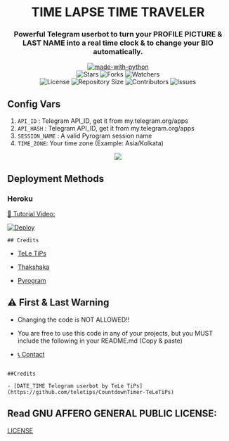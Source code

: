 <h1 align= center>TIME LAPSE TIME TRAVELER</h1>
<h3 align = center>Powerful Telegram userbot to turn your PROFILE PICTURE & LAST NAME into a real time clock & to change your BIO automatically.</h3>
<p align="center">
<a href="https://python.org"><img src="http://forthebadge.com/images/badges/made-with-python.svg" alt="made-with-python"></a>
<br>
    <img src="https://img.shields.io/github/stars/teletips/DATE_TIME_USERBOT-TeLeTiPs?style=for-the-badge" alt="Stars">
    <img src="https://img.shields.io/github/forks/teletips/DATE_TIME_USERBOT-TeLeTiPs?style=for-the-badge" alt="Forks">
    <img src="https://img.shields.io/github/watchers/teletips/DATE_TIME_USERBOT-TeLeTiPs?style=for-the-badge" alt="Watchers"> 
<br>
    <img src="https://img.shields.io/github/license/teletips/DATE_TIME_USERBOT-TeLeTiPs?style=for-the-badge" alt="License">
    <img src="https://img.shields.io/github/repo-size/teletips/DATE_TIME_USERBOT-TeLeTiPs?style=for-the-badge" alt="Repository Size">
    <img src="https://img.shields.io/github/contributors/teletips/DATE_TIME_USERBOT-TeLeTiPs?style=for-the-badge" alt="Contributors">
    <img src="https://img.shields.io/github/issues/teletips/DATE_TIME_USERBOT-TeLeTiPs?style=for-the-badge" alt="Issues">
</p>  

## Config Vars
1. `API_ID` : Telegram API_ID, get it from my.telegram.org/apps
2. `API_HASH` : Telegram API_ID, get it from my.telegram.org/apps
3. `SESSION_NAME` : A valid Pyrogram session name
4. `TIME_ZONE`: Your time zone (Example: Asia/Kolkata)

<p align="center">
<img src="https://telegra.ph/file/577fd708b51a9c60053f7.jpg">
<p>
 
## Deployment Methods

### Heroku

[🎥 Tutorial Video: ](https://www.youtube.com/watch?v=S40XsVJOtJo)    
    
[![Deploy](https://www.herokucdn.com/deploy/button.svg)](https://heroku.com/deploy?template=https://github.com/MRK-YT/DATE_TIME_USERBOT-TeLeTiPs)

    ## Credits

- [TeLe TiPs](https://github.com/teletips)

- [Thakshaka](https://t.me/thakshakar)

- [Pyrogram](https://github.com/pyrogram/pyrogram)

## ⚠️ First & Last Warning

- Changing the code is NOT ALLOWED!!    

- You are free to use this code in any of your projects, but you MUST include the following in your README.md (Copy & paste)

- [📞 Contact](https://t.me/tele_gram_tips_bot)

```

##Credits

- [DATE_TIME Telegram userbot by TeLe TiPs] (https://github.com/teletips/CountdownTimer-TeLeTiPs)

```

## Read GNU AFFERO GENERAL PUBLIC LICENSE: 

[LICENSE](https://github.com/teletips/DATE_TIME_USERBOT-TeLeTiPs/blob/main/LICENSE)
